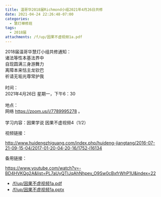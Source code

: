 ```yaml
---
title: 温哥华2018届Richmond小组2021年4月26日共修
date: 2021-04-24 22:26:48-07:00
categories:
  - 慧灯禅修班
tags:
  - 2018届
attachments: /f/up/因果不虚视频1a.pdf
---
```

2018届温哥华慧灯小组共修通知：\
诸法等性本基法界中\
自现圆满三身游舞力\
离障本来怙主龙钦巴\
祈请无垢光尊常护我\
\
时间：\
2021年4月26日 星期一，下午6：30\
\
地点：\
网络 <https://zoom.us/j/7789995278> 。\
\
学习内容：因果学说 因果不虚视频4（1/2）

视频链接：

<http://www.huidengzhiguang.com/index.php/huideng-jiangtang/2016-07-21-09-15-04/2017-01-20-04-20-16/1752-l16134>

备用链接：

<https://www.youtube.com/watch?v=-BD4HVKQg2A&list=PL7aUyQTIJqAhNhpev_O9Sw0cBxfrWhP1U&index=22>


- [/f/up/因果不虚视频1a.pdf](https://s3.ap-northeast-1.wasabisys.com/hdcx/hdv/f/up/因果不虚视频1a.pdf)
- [/f/up/因果不虚视频1a.pptx](https://s3.ap-northeast-1.wasabisys.com/hdcx/hdv/f/up/因果不虚视频1a.pptx)
